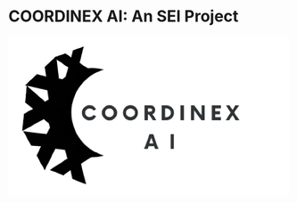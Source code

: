 # COORDINEX AI: An SEI Project

![coordinexlogo](https://github.com/Cunchy4u/COORDINEX_SEI_Project/blob/main/images/COORDINEX_AI%20logo1.png)